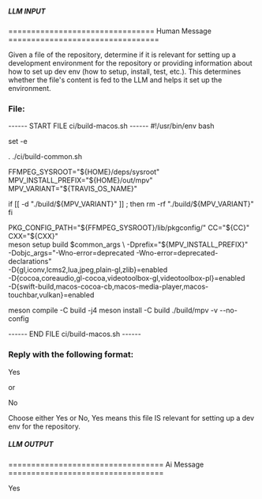 ##### LLM INPUT #####
================================ Human Message =================================

Given a file of the repository, determine if it is relevant for setting up a development environment for the repository or providing information about how to set up dev env (how to setup, install, test, etc.). This determines whether the file's content is fed to the LLM and helps it set up the environment.

### File:
------ START FILE ci/build-macos.sh ------
#!/usr/bin/env bash

set -e

. ./ci/build-common.sh

FFMPEG_SYSROOT="${HOME}/deps/sysroot"
MPV_INSTALL_PREFIX="${HOME}/out/mpv"
MPV_VARIANT="${TRAVIS_OS_NAME}"

if [[ -d "./build/${MPV_VARIANT}" ]] ; then
    rm -rf "./build/${MPV_VARIANT}"
fi

PKG_CONFIG_PATH="${FFMPEG_SYSROOT}/lib/pkgconfig/" CC="${CC}" CXX="${CXX}" \
meson setup build $common_args \
  -Dprefix="${MPV_INSTALL_PREFIX}" \
  -Dobjc_args="-Wno-error=deprecated -Wno-error=deprecated-declarations" \
  -D{gl,iconv,lcms2,lua,jpeg,plain-gl,zlib}=enabled \
  -D{cocoa,coreaudio,gl-cocoa,videotoolbox-gl,videotoolbox-pl}=enabled \
  -D{swift-build,macos-cocoa-cb,macos-media-player,macos-touchbar,vulkan}=enabled

meson compile -C build -j4
meson install -C build
./build/mpv -v --no-config

------ END FILE ci/build-macos.sh ------

### Reply with the following format:

<rel>Yes</rel>

or

<rel>No</rel>

Choose either Yes or No, Yes means this file IS relevant for setting up a dev env for the repository.

##### LLM OUTPUT #####
================================== Ai Message ==================================

<rel>Yes</rel>